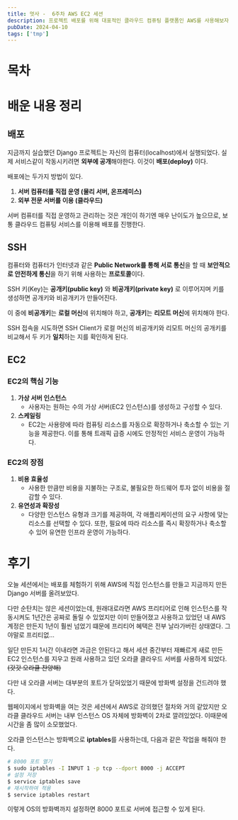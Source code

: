 ```yaml
---
title: 멋사 -  6주차 AWS EC2 세션
description: 프로젝트 배포를 위해 대표적인 클라우드 컴퓨팅 플랫폼인 AWS를 사용해보자
pubDate: 2024-04-10
tags: ['tmp']
---
```


# 목차

# 배운 내용 정리

## 배포

지금까지 실습했던 Django 프로젝트는 자신의 컴퓨터(localhost)에서 실행되었다. 실제 서비스같이 작동시키려면 **외부에 공개**해야한다. 이것이 **배포(deploy)** 이다.

배포에는 두가지 방법이 있다.

1. **서버 컴퓨터를 직접 운영 (물리 서버, 온프레미스)**
2. **외부 전문 서버를 이용 (클라우드)**

서버 컴퓨터를 직접 운영하고 관리하는 것은 개인이 하기엔 매우 난이도가 높으므로, 보통 클라우드 컴퓨팅 서비스를 이용해 배포를 진행한다.

## SSH

컴퓨터와 컴퓨터가 인터넷과 같은 **Public Network를 통해 서로 통신**을 할 때 **보안적으로 안전하게 통신**을 하기 위해 사용하는 **프로토콜**이다.

SSH 키(Key)는 **공개키(public key)** 와 **비공개키(private key)** 로 이루어지며 키를 생성하면 공개키와 비공개키가 만들어진다. 

이 중에 **비공개키**는 **로컬 머신**에 위치해야 하고, **공개키**는 **리모트 머신**에 위치해야 한다.

 SSH 접속을 시도하면 SSH Client가 로컬 머신의 비공개키와 리모트 머신의 공개키를 비교해서 두 키가 **일치**하는 지를 확인하게 된다.

## EC2

### EC2의 핵심 기능

1. **가상 서버 인스턴스**
    - 사용자는 원하는 수의 가상 서버(EC2 인스턴스)를 생성하고 구성할 수 있다.
2. **스케일링**
    - EC2는 사용량에 따라 컴퓨팅 리소스를 자동으로 확장하거나 축소할 수 있는 기능을 제공한다. 이를 통해 트래픽 급증 시에도 안정적인 서비스 운영이 가능하다.

### EC2의 장점

1. **비용 효율성**
    - 사용한 만큼만 비용을 지불하는 구조로, 불필요한 하드웨어 투자 없이 비용을 절감할 수 있다.
2. **유연성과 확장성**
    - 다양한 인스턴스 유형과 크기를 제공하여, 각 애플리케이션의 요구 사항에 맞는 리소스를 선택할 수 있다. 또한, 필요에 따라 리소스를 즉시 확장하거나 축소할 수 있어 유연한 인프라 운영이 가능하다.
    

# 후기

오늘 세션에서는 배포를 체험하기 위해 AWS에 직접 인스턴스를 만들고 지금까지 만든 Django 서버를 올려보았다.

다만 순탄치는 않은 세션이었는데, 원래대로라면 AWS 프리티어로 인해 인스턴스를 작동시켜도 1년간은 공짜로 돌릴 수 있었지만 이미 만들어졌고 사용하고 있었던 내 AWS 계정은 만든지 1년이 훨씬 넘었기 떄문에 프리티어 혜택은 전부 날라가버린 상태였다. 그야말로 프리티없…

일단 만든지 1시간 이내라면 과금은 안된다고 해서 세션 중간부터 재빠르게 새로 만든 EC2 인스턴스를 지우고 원래 사용하고 있던 오라클 클라우드 서버를 사용하게 되었다. ~~(갓갓 오라클 찬양해)~~

다만 내 오라클 서버는 대부분의 포트가 닫혀있었기 때문에 방화벽 설정을 건드려야 했다.

웹페이지에서 방화벽을 여는 것은 세션에서 AWS로 강의했던 절차와 거의 같았지만 오라클 클라우드 서버는 내부 인스턴스 OS 자체에 방화벽이 2차로 깔려있었다. 이때문에 시간을 좀 많이 소모했었다.

오라클 인스턴스는 방화벽으로 **iptables**를 사용하는데, 다음과 같은 작업을 해줘야 한다.

```bash
# 8000 포트 열기
$ sudo iptables -I INPUT 1 -p tcp --dport 8000 -j ACCEPT
# 설정 저장
$ service iptables save
# 재시작하여 적용
$ service iptables restart
```

이렇게 OS의 방화벽까지 설정하면 8000 포트로 서버에 접근할 수 있게 된다.